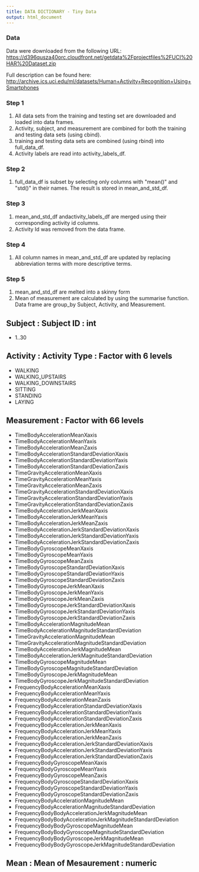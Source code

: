 ```yaml
---
title: DATA DICTIONARY - Tiny Data
output: html_document
---
```


### Data
Data were downloaded from the following URL:
https://d396qusza40orc.cloudfront.net/getdata%2Fprojectfiles%2FUCI%20HAR%20Dataset.zip 

Full description can be found here:
http://archive.ics.uci.edu/ml/datasets/Human+Activity+Recognition+Using+Smartphones

### Step 1
1. All data sets from the training and testing set are downloaded and loaded into data frames.
2. Activity, subject, and measurement are combined for both the training and testing data sets (using cbind).
3. training and testing data sets are combined (using rbind) into full_data_df.
4. Activity labels are read into activity_labels_df.

### Step 2
1. full_data_df is subset by selecting only columns with "mean()" and "std()" in their names. The result is stored in mean_and_std_df.

### Step 3
1. mean_and_std_df andactivity_labels_df are merged using their corresponding activity id columns.
2. Activity Id was removed from the data frame.

### Step 4
1. All column names in mean_and_std_df are updated by replacing abbreviation terms with more descriptive terms.

### Step 5
1. mean_and_std_df are melted into a skinny form
2. Mean of measurement are calculated by using the summarise function. Data frame are group_by Subject, Activity, and Measurement.

## Subject : Subject ID : int
* 1..30

## Activity : Activity Type : Factor with 6 levels
* WALKING
* WALKING_UPSTAIRS
* WALKING_DOWNSTAIRS
* SITTING
* STANDING
* LAYING  

## Measurement : Factor with 66 levels
* TimeBodyAccelerationMeanXaxis
* TimeBodyAccelerationMeanYaxis
* TimeBodyAccelerationMeanZaxis
* TimeBodyAccelerationStandardDeviationXaxis
* TimeBodyAccelerationStandardDeviationYaxis
* TimeBodyAccelerationStandardDeviationZaxis
* TimeGravityAccelerationMeanXaxis
* TimeGravityAccelerationMeanYaxis
* TimeGravityAccelerationMeanZaxis
* TimeGravityAccelerationStandardDeviationXaxis
* TimeGravityAccelerationStandardDeviationYaxis
* TimeGravityAccelerationStandardDeviationZaxis
* TimeBodyAccelerationJerkMeanXaxis
* TimeBodyAccelerationJerkMeanYaxis
* TimeBodyAccelerationJerkMeanZaxis
* TimeBodyAccelerationJerkStandardDeviationXaxis
* TimeBodyAccelerationJerkStandardDeviationYaxis
* TimeBodyAccelerationJerkStandardDeviationZaxis
* TimeBodyGyroscopeMeanXaxis
* TimeBodyGyroscopeMeanYaxis
* TimeBodyGyroscopeMeanZaxis
* TimeBodyGyroscopeStandardDeviationXaxis
* TimeBodyGyroscopeStandardDeviationYaxis
* TimeBodyGyroscopeStandardDeviationZaxis
* TimeBodyGyroscopeJerkMeanXaxis
* TimeBodyGyroscopeJerkMeanYaxis
* TimeBodyGyroscopeJerkMeanZaxis
* TimeBodyGyroscopeJerkStandardDeviationXaxis
* TimeBodyGyroscopeJerkStandardDeviationYaxis
* TimeBodyGyroscopeJerkStandardDeviationZaxis
* TimeBodyAccelerationMagnitudeMean
* TimeBodyAccelerationMagnitudeStandardDeviation
* TimeGravityAccelerationMagnitudeMean
* TimeGravityAccelerationMagnitudeStandardDeviation
* TimeBodyAccelerationJerkMagnitudeMean
* TimeBodyAccelerationJerkMagnitudeStandardDeviation
* TimeBodyGyroscopeMagnitudeMean
* TimeBodyGyroscopeMagnitudeStandardDeviation
* TimeBodyGyroscopeJerkMagnitudeMean
* TimeBodyGyroscopeJerkMagnitudeStandardDeviation
* FrequencyBodyAccelerationMeanXaxis
* FrequencyBodyAccelerationMeanYaxis
* FrequencyBodyAccelerationMeanZaxis
* FrequencyBodyAccelerationStandardDeviationXaxis
* FrequencyBodyAccelerationStandardDeviationYaxis
* FrequencyBodyAccelerationStandardDeviationZaxis
* FrequencyBodyAccelerationJerkMeanXaxis
* FrequencyBodyAccelerationJerkMeanYaxis
* FrequencyBodyAccelerationJerkMeanZaxis
* FrequencyBodyAccelerationJerkStandardDeviationXaxis
* FrequencyBodyAccelerationJerkStandardDeviationYaxis
* FrequencyBodyAccelerationJerkStandardDeviationZaxis
* FrequencyBodyGyroscopeMeanXaxis
* FrequencyBodyGyroscopeMeanYaxis
* FrequencyBodyGyroscopeMeanZaxis
* FrequencyBodyGyroscopeStandardDeviationXaxis
* FrequencyBodyGyroscopeStandardDeviationYaxis
* FrequencyBodyGyroscopeStandardDeviationZaxis
* FrequencyBodyAccelerationMagnitudeMean
* FrequencyBodyAccelerationMagnitudeStandardDeviation
* FrequencyBodyBodyAccelerationJerkMagnitudeMean
* FrequencyBodyBodyAccelerationJerkMagnitudeStandardDeviation
* FrequencyBodyBodyGyroscopeMagnitudeMean
* FrequencyBodyBodyGyroscopeMagnitudeStandardDeviation
* FrequencyBodyBodyGyroscopeJerkMagnitudeMean
* FrequencyBodyBodyGyroscopeJerkMagnitudeStandardDeviation

## Mean : Mean of Mesaurement : numeric

